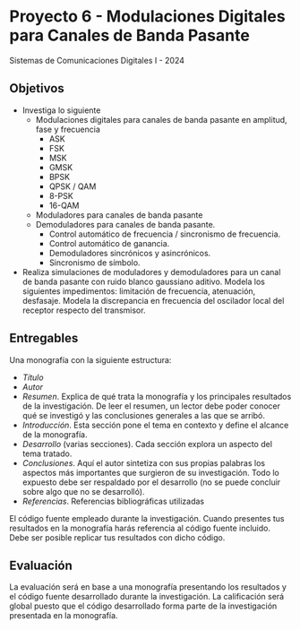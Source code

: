 # Proyecto 6 - Modulaciones Digitales para Canales de Banda Pasante

Sistemas de Comunicaciones Digitales I - 2024

## Objetivos

- Investiga lo siguiente
  - Modulaciones digitales para canales de banda pasante en amplitud, fase y frecuencia
    - ASK
    - FSK
    - MSK
    - GMSK
    - BPSK
    - QPSK / QAM
    - 8-PSK
    - 16-QAM
  - Moduladores para canales de banda pasante
  - Demoduladores para canales de banda pasante.
    - Control automático de frecuencia / sincronismo de frecuencia.
    - Control automático de ganancia.
    - Demoduladores sincrónicos y asincrónicos.
    - Sincronismo de símbolo.
- Realiza simulaciones de moduladores y demoduladores para un canal de banda pasante con ruido blanco gaussiano aditivo. Modela los siguientes impedimentos: limitación de frecuencia, atenuación, desfasaje. Modela la discrepancia en frecuencia del oscilador local del receptor respecto del transmisor.

## Entregables

Una monografía con la siguiente estructura:

- *Título*
- *Autor*
- *Resumen*. Explica de qué trata la monografía y los principales resultados de la investigación. De leer el resumen, un lector debe poder conocer qué se investigó y las conclusiones generales a las que se arribó.
- *Introducción*. Esta sección pone el tema en contexto y define el alcance de la monografía.
- *Desarrollo* (varias secciones). Cada sección explora un aspecto del tema tratado.
- *Conclusiones*. Aquí el autor sintetiza con sus propias palabras los aspectos más importantes que surgieron de su investigación. Todo lo expuesto debe ser respaldado por el desarrollo (no se puede concluir sobre algo que no se desarrolló).
- *Referencias*. Referencias bibliográficas utilizadas

El código fuente empleado durante la investigación. Cuando presentes tus resultados en la monografía harás referencia al código fuente incluido. Debe ser posible replicar tus resultados con dicho código.

## Evaluación

La evaluación será en base a una monografía presentando los resultados y el código fuente desarrollado durante la investigación. La calificación será global puesto que el código desarrollado forma parte de la investigación presentada en la monografía.
